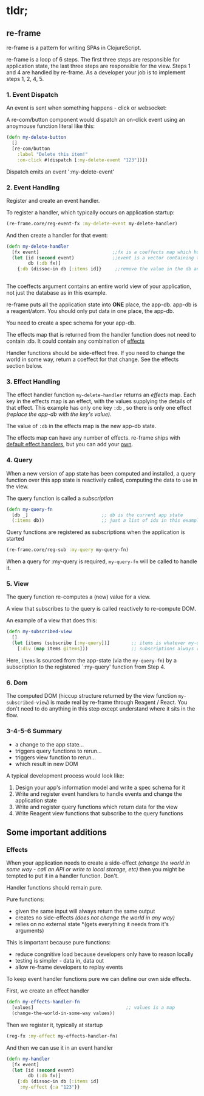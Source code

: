 # tldr;

## re-frame ##

re-frame is a pattern for writing SPAs in ClojureScript.

re-frame is a loop of 6 steps. The first three steps are responsible for application state, the last three steps are responsible for the view. Steps 1 and 4 are handled by re-frame. As a developer your job is to implement steps 1, 2, 4, 5.

### 1. Event Dispatch ###

An event is sent when something happens - click or websocket:

A re-com/button component would dispatch an on-click event using an anoymouse function literal like this:

```clojure
(defn my-delete-button
  []
  [re-com/button
    :label "Delete this item!"
	:on-click #(dispatch [:my-delete-event "123"])])
```

Dispatch emits an event ':my-delete-event'

### 2. Event Handling ###

Register and create an event handler. 

To register a handler, which typically occurs on application startup:

```clojure
(re-frame.core/reg-event-fx :my-delete-event my-delete-handler)
```

And then create a handler for that event:

```clojure
(defn my-delete-handler
  [fx event]                           ;;fx is a coeffects map which holds the current state of the world.
  (let [id (second event)              ;;event is a vector containing the event name and any additional values from the dispatch
        db (:db fx)]
    {:db (dissoc-in db [:items id]}     ;;remove the value in the db and return a new fx
  
```

The coeffects argument contains an entire world view of your application, not just the database as in this example.

re-frame puts all the application state into **ONE** place, the app-db. app-db is a reagent/atom. You should only put data in one place, the app-db.

You need to create a spec schema for your app-db.

The effects map that is returned from the handler function does not need to contain :db. It could contain any combination of [effects](https://github.com/Day8/re-frame/blob/master/docs/External-Resources.md#effect-and-coeffect-handlers)

Handler functions should be side-effect free. If you need to change the world in some way, return a coeffect for that change. See the effects section below.

### 3. Effect Handling ###

The effect handler function `my-delete-handler` returns an *effects* map. Each key in the effects map is an effect, with the values supplying the details of that effect. This example has only one key `:db` , so there is only one effect *(replace the app-db with the key's value)*.

The value of `:db` in the effects map is the new app-db state.

The effects map can have any number of effects. re-frame ships with [default effect handlers](https://github.com/Day8/re-frame/blob/master/docs/Effects.md#builtin-effect-handlers), but you can add your [own](https://github.com/Day8/re-frame-http-fx).

### 4. Query ###

When a new version of app state has been computed and installed, a query function over this app state is reactively called, computing the data to use in the view.

The query function is called a *subscription*

```clojure
(defn my-query-fn
  [db _]                           ;; db is the current app state
  (:items db))                     ;; just a list of ids in this example
```

Query functions are registered as subscriptions when the application is started

```clojure
(re-frame.core/reg-sub :my-query my-query-fn)
```

When a query for :my-query is required, `my-query-fn` will be called to handle it.

### 5. View ###

The query function re-computes a (new) value for a view.

A view that subscribes to the query is called reactively to re-compute DOM.

An example of a view that does this:

```clojure
(defn my-subscribed-view
  []
  (let [items (subscribe [:my-query])]        ;; items is whatever my-query-fn returns
    [:div (map items @items]))                ;; subscriptions always return a ratom, so they need to be dereferenced
```

Here, `items` is sourced from the app-state (via the `my-query-fn`) by a subscription to the registered `:my-query' function from Step 4.

### 6. Dom ###

The computed DOM (hiccup structure returned by the view function `my-subscribed-view`) is made real by re-frame through Reagent / React. You don't need to do anything in this step except understand where it sits in the flow.

### 3-4-5-6 Summary ###

* a change to the app state...
* triggers query functions to rerun...
* triggers view function to rerun...
* which result in new DOM

A typical development process would look like:

1. Design your app's information model and write a spec schema for it
2. Write and register event handlers to handle events and change the application state
3. Write and register query functions which return data for the view
4. Write Reagent view functions that subscribe to the query functions

## Some important additions ##

### Effects ###

When your application needs to create a side-effect *(change the world in some way - call an API or write to local storage, etc)* then you might be tempted to put it in a handler function. Don't.

Handler functions should remain pure.

Pure functions:

* given the same input will always return the same output
* creates no side-effects *(does not change the world in any way)*
* relies on no external state *(gets everything it needs from it's arguments)

This is important because pure functions:

* reduce congnitive load because developers only have to reason locally
* testing is simpler - data in, data out
* allow re-frame developers to replay events

To keep event handler functions pure we can define our own side effects.

First, we create an effect handler

```clojure
(defn my-effects-handler-fn
  [values]                                  ;; values is a map
  (change-the-world-in-some-way values))
```

Then we register it, typically at startup

```clojure
(reg-fx :my-effect my-effects-handler-fn)
```

And then we can use it in an event handler

```clojure
(defn my-handler
  [fx event]
  (let [id (second event)
        db (:db fx)]
    {:db (dissoc-in db [:items id]
	 :my-effect {:a "123"}}
  
```
